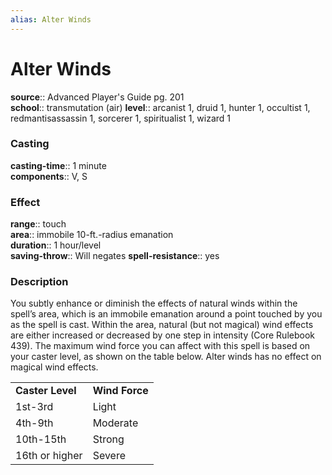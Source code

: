 ```yaml
---
alias: Alter Winds
---
```


# Alter Winds 

**source**:: Advanced Player's Guide pg. 201  
**school**:: transmutation (air)
**level**:: arcanist 1, druid 1, hunter 1, occultist 1, redmantisassassin 1, sorcerer 1, spiritualist 1, wizard 1

### Casting 

**casting-time**:: 1 minute  
**components**:: V, S

### Effect 

**range**:: touch  
**area**:: immobile 10-ft.-radius emanation  
**duration**:: 1 hour/level  
**saving-throw**:: Will negates
**spell-resistance**:: yes

### Description 

You subtly enhance or diminish the effects of natural winds within the spell’s area, which is an immobile emanation around a point touched by you as the spell is cast. Within the area, natural (but not magical) wind effects are either increased or decreased by one step in intensity (Core Rulebook 439). The maximum wind force you can affect with this spell is based on your caster level, as shown on the table below. Alter winds has no effect on magical wind effects.  
  

|                  |                |
|------------------|----------------|
| **Caster Level** | **Wind Force** |
| 1st-3rd          | Light          |
| 4th-9th          | Moderate       |
| 10th-15th        | Strong         |
| 16th or higher   | Severe         |
